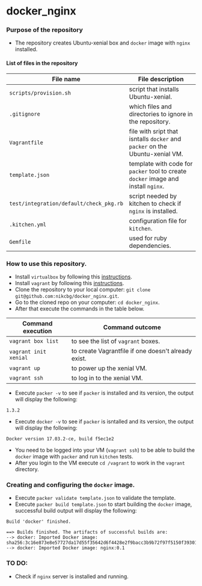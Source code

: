 # docker_nginx

### Purpose of the repository 
- The repository creates Ubuntu-xenial box and `docker` image with `nginx` installed.

#### List of files in the repository

File name                            | File description 
------------------------------------ | --------------------------------------------------------------
`scripts/provision.sh` | script that installs Ubuntu-xenial.
`.gitignore` | which files and directories to ignore in the repository.
`Vagrantfile` | file with sript that isntalls `docker` and `packer` on the Ubuntu-xenial VM.
`template.json` | template with code for `packer` tool to create `docker` image and install `nginx`.
`test/integration/default/check_pkg.rb` | script needed by kitchen to check if `nginx` is installed.
`.kitchen.yml` | configuration file for `kitchen`.
`Gemfile` | used for ruby dependencies.

### How to use this repository. 
- Install `virtualbox` by following this [instructions](https://www.virtualbox.org/wiki/Downloads).
- Install `vagrant` by following this [instructions](https://www.vagrantup.com/docs/installation/).
- Clone the repository to your local computer: `git clone git@github.com:nikcbg/docker_nginx.git`.
- Go to the cloned repo on your computer: `cd docker_nginx`.
- After that execute the commands in the table below.

Command execution                    | Command outcome
------------------------------------ | --------------------------------------------------------------
`vagrant box list` | to see the list of `vagrant` boxes.
`vagrant init xenial` | to create Vagrantfile if one doesn't already exist.  
`vagrant up` | to power up the xenial VM.
`vagrant ssh` | to log in to the xenial VM.

- Execute `packer -v` to see if `packer` is installed and its version, the output will display the following:

```
1.3.2
```

- Execute `docker -v` to see if `packer` is isntalled and its version, the output will display the following:

```
Docker version 17.03.2-ce, build f5ec1e2
```
- You need to be logged into your VM (`vagrant ssh`) to be able to build the `docker` image  with `packer` and run `kitchen` tests.
- After you login to the VM execute `cd /vagrant` to work in the `vagrant` directory.

### Creating and configuring the `docker` image.
- Execute `packer validate template.json` to validate the template.
- Execute `packer build template.json` to start building the `docker` image, successful build output will display the following:
```
Build 'docker' finished.

==> Builds finished. The artifacts of successful builds are:
--> docker: Imported Docker image: sha256:3c16e873e8e57727da17d55f35642d6f4428e2f9bacc3b9b72f97f5150f39301
--> docker: Imported Docker image: nginx:0.1
```


### TO DO:
- Check if `nginx` server is installed and running. 
